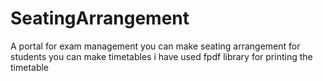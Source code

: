 # SeatingArrangement
A portal for exam management
you can make seating arrangement for students
you can make timetables
i have used fpdf library for printing the timetable
